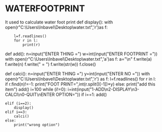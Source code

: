 # WATERFOOTPRINT
It used to calculate water foot print
def display():
    with open(r"C:\Users\Inbavel\Desktop\water.txt",'r')as f:
        
        l=f.readlines()
        for r in l:
            print(r)
def add():
    n=input("ENTER THING =")
    w=int(input("ENTER FOOTPRINT ="))
    with open(r"C:\Users\Inbavel\Desktop\water.txt",'a')as f:
        a="\n"
        f.write(a)
        f.write(n)
        f.write(" = ")
        f.write(str(w))
        f.close()
        
def calci():
     n=input("ENTER THING =")
     y=int(input("ENTER NO ="))
     with open(r"C:\Users\Inbavel\Desktop\water.txt",'r') as f:
         l=f.readlines()
         for r in l:
             if r.find(n)!=-1:
                 print("FOOT PRINT=",int(r.split()[-1])*y)
         else:
             print("add this item")
             add()
i=100
while (i!=0):
    i=int(input("1-ADD\n2-DISPLAY\n3-CALCI\n0-QUIT\nENTER OPTION="))
    if i==1:
        add()
        
    elif (i==2):
        display()
    elif i==3:
        calci()
    else:
        print("wrong option")

